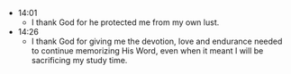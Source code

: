 - 14:01
	- I thank God for he protected me from my own lust.
- 14:26
	- I thank God for giving me the devotion, love and endurance needed to continue memorizing His Word, even when it meant I will be sacrificing my study time.